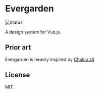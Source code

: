 # Evergarden

![status](https://badgen.net/badge/status/experimental/cyan)

A design system for Vue.js.

## Prior art

Evergarden is heavily inspired by [Chakra UI](https://chakra-ui.com/).

## License

MIT.